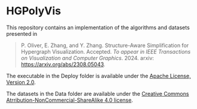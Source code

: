 # HGPolyVis

This repository contains an implementation of the algorithms and datasets presented in

> P. Oliver, E. Zhang, and Y. Zhang. Structure-Aware Simplification for Hypergraph Visualization. Accepted. *To appear in IEEE Transactions on Visualization and Computer Graphics*. 2024. arxiv: https://arxiv.org/abs/2308.05043.

The executable in the Deploy folder is available under the [Apache License, Version 2.0](https://www.apache.org/licenses/LICENSE-2.0).

The datasets in the Data folder are available under the [Creative Commons Atrribution-NonCommercial-ShareAlike 4.0 license](https://creativecommons.org/licenses/by-nc-sa/4.0/).